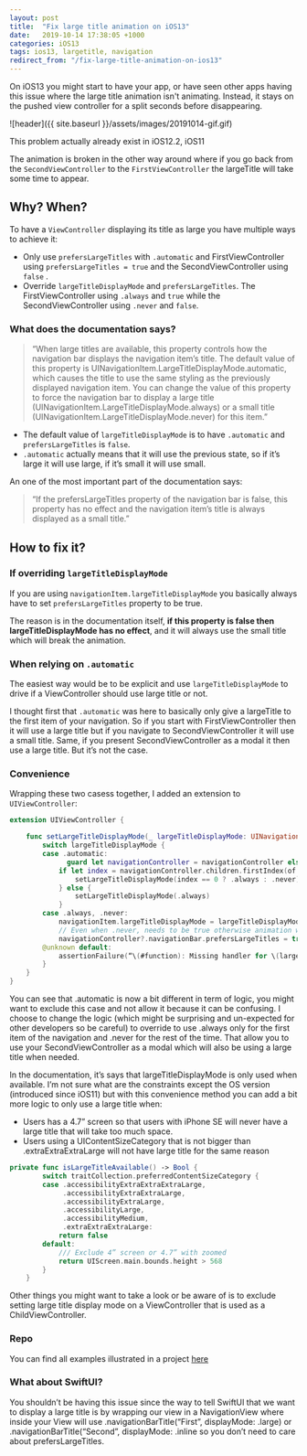 ```yaml
---
layout: post
title:  "Fix large title animation on iOS13"
date:   2019-10-14 17:38:05 +1000
categories: iOS13
tags: ios13, largetitle, navigation
redirect_from: "/fix-large-title-animation-on-ios13"
---
```

On iOS13 you might start to have your app, or have seen other apps having this issue where the large title animation isn't animating. Instead, it stays on the pushed view controller for a split seconds before disappearing.

![header]({{ site.baseurl }}/assets/images/20191014-gif.gif)

This problem actually already exist in iOS12.2, iOS11

The animation is broken in the other way around where if you go back from the `SecondViewController` to the `FirstViewController` the largeTitle will take some time to appear.

## Why? When?

To have a `ViewController` displaying its title as large you have multiple ways to achieve it:

- Only use `prefersLargeTitles` with `.automatic` and FirstViewController using `prefersLargeTitles = true` and the SecondViewController using `false` .
- Override `largeTitleDisplayMode` and `prefersLargeTitles`. The FirstViewController using `.always` and `true` while the SecondViewController using `.never` and `false`.

### What does the documentation says?

> “When large titles are available, this property controls how the navigation bar displays the navigation item’s title. The default value of this property is UINavigationItem.LargeTitleDisplayMode.automatic, which causes the title to use the same styling as the previously displayed navigation item. You can change the value of this property to force the navigation bar to display a large title (UINavigationItem.LargeTitleDisplayMode.always) or a small title (UINavigationItem.LargeTitleDisplayMode.never) for this item.”

- The default value of `largeTitleDisplayMode` is to have `.automatic` and `prefersLargeTitles` is `false`.
- `.automatic` actually means that it will use the previous state, so if it’s large it will use large, if it’s small it will use small.

An one of the most important part of the documentation says:

> “If the prefersLargeTitles property of the navigation bar is false, this property has no effect and the navigation item’s title is always displayed as a small title.”

## How to fix it?

### If overriding `largeTitleDisplayMode`

If you are using `navigationItem.largeTitleDisplayMode` you basically always have to set `prefersLargeTitles` property to be true.

The reason is in the documentation itself, **if this property is false then largeTitleDisplayMode has no effect**, and it will always use the small title which will break the animation.

### When relying on `.automatic`

The easiest way would be to be explicit and use `largeTitleDisplayMode` to drive if a ViewController should use large title or not.

I thought first that `.automatic` was here to basically only give a largeTitle to the first item of your navigation. So if you start with FirstViewController then it will use a large title but if you navigate to SecondViewController it will use a small title. Same, if you present SecondViewController as a modal it then use a large title. But it’s not the case.

### Convenience

Wrapping these two casess together, I added an extension to `UIViewController`:

```swift
extension UIViewController {

    func setLargeTitleDisplayMode(_ largeTitleDisplayMode: UINavigationItem.LargeTitleDisplayMode) {
        switch largeTitleDisplayMode {
        case .automatic:
              guard let navigationController = navigationController else { break }
            if let index = navigationController.children.firstIndex(of: self) {
                setLargeTitleDisplayMode(index == 0 ? .always : .never)
            } else {
                setLargeTitleDisplayMode(.always)
            }
        case .always, .never:
            navigationItem.largeTitleDisplayMode = largeTitleDisplayMode
            // Even when .never, needs to be true otherwise animation will be broken on iOS11, 12, 13
            navigationController?.navigationBar.prefersLargeTitles = true
        @unknown default:
            assertionFailure(“\(#function): Missing handler for \(largeTitleDisplayMode)”)
        }
    }
}
```

You can see that .automatic is now a bit different in term of logic, you might want to exclude this case and not allow it because it can be confusing. I choose to change the logic (which might be surprising and un-expected for other developers so be careful) to override to use .always only for the first item of the navigation and .never for the rest of the time. That allow you to use your SecondViewController as a modal which will also be using a large title when needed.

In the documentation, it’s says that largeTitleDisplayMode is only used when available. I’m not sure what are the constraints except the OS version (introduced since iOS11) but with this convenience method you can add a bit more logic to only use a large title when:
- Users has a 4.7” screen so that users with iPhone SE will never have a large title that will take too much space.
- Users using a UIContentSizeCategory that is not bigger than .extraExtraExtraLarge will not have large title for the same reason

```swift
private func isLargeTitleAvailable() -> Bool {
        switch traitCollection.preferredContentSizeCategory {
        case .accessibilityExtraExtraExtraLarge,
             .accessibilityExtraExtraLarge,
             .accessibilityExtraLarge,
             .accessibilityLarge,
             .accessibilityMedium,
             .extraExtraExtraLarge:
            return false
        default:
            /// Exclude 4” screen or 4.7” with zoomed
            return UIScreen.main.bounds.height > 568
        }
    }
```

Other things you might want to take a look or be aware of is to exclude setting large title display mode on a ViewController that is used as a ChildViewController.

### Repo

You can find all examples illustrated in a project [here](https://github.com/thomas-sivilay/blog-large-title-ios13)

### What about SwiftUI?

You shouldn’t be having this issue since the way to tell SwiftUI that we want to display a large title is by wrapping our view in a NavigationView where inside your View will use .navigationBarTitle(“First”, displayMode: .large) or .navigationBarTitle(“Second”, displayMode: .inline so you don’t need to care about prefersLargeTitles.
